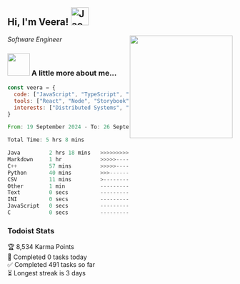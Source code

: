 <h2> Hi, I'm Veera! <img src="https://raw.githubusercontent.com/Tarikul-Islam-Anik/Animated-Fluent-Emojis/master/Emojis/Activities/Jack-O-Lantern.png" alt="Jack-O-Lantern" width="40" height="40" /></h2>
<img align='right' src="https://user-images.githubusercontent.com/74038190/213911110-aedbef38-a29f-4b6b-a65c-11608b4f75a5.gif" width="230">
<p><em>Software Engineer</em></p>


### <img src="https://user-images.githubusercontent.com/74038190/216656963-09118229-8a9e-4af0-910c-c37f35f2e210.gif" width="50"> A little more about me...  

```javascript
const veera = {
  code: ["JavaScript", "TypeScript", "HTML", "CSS", "Python", "Java", "C++"],
  tools: ["React", "Node", "Storybook", "Docker", "Next.JS", "Node", "AWS", "gRPC"],
  interests: ["Distributed Systems", "Cloud Computing", "Machine Learning", "Enterprise Software", "AI"]
}
```

<!--START_SECTION:waka-->

```rust
From: 19 September 2024 - To: 26 September 2024

Total Time: 5 hrs 8 mins

Java         2 hrs 18 mins   >>>>>>>>>>>--------------   44.51 %
Markdown     1 hr            >>>>>--------------------   19.38 %
C++          57 mins         >>>>>--------------------   18.37 %
Python       40 mins         >>>----------------------   12.93 %
CSV          11 mins         >------------------------   03.55 %
Other        1 min           -------------------------   00.54 %
Text         0 secs          -------------------------   00.30 %
INI          0 secs          -------------------------   00.15 %
JavaScript   0 secs          -------------------------   00.15 %
C            0 secs          -------------------------   00.07 %
```

<!--END_SECTION:waka-->


### Todoist Stats

<!-- TODO-IST:START -->
🏆  8,534 Karma Points           
🌸  Completed 0 tasks today           
✅  Completed 491 tasks so far           
⏳  Longest streak is 3 days
<!-- TODO-IST:END -->
<!--
Profile views:
[![](https://visitcount.itsvg.in/api?id=veeravivekt&label=Profile%20Views&color=1&icon=2&pretty=false)](https://visitcount.itsvg.in)
-->
